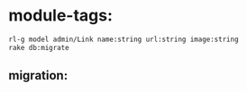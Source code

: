 # module-tags:
```bash
rl-g model admin/Link name:string url:string image:string
rake db:migrate
```

## migration: